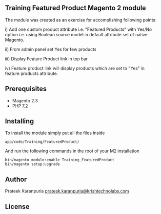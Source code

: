 ## Training Featured Product Magento 2 module

The module was created as an exercise for accomplishing following points:

i) Add one custom product attribute i.e. "Featured Products" with Yes/No option i.e. using Boolean source model in default attribute set of native Magento.

ii) From admin panel set Yes for few products

iii) Display Feature Product link in top bar 

iv) Feature product link will display products which are set to "Yes" in feature products attribute.


## Prerequisites

* Magento 2.3
* PHP 7.2


## Installing

To install the module simply put all the files inside 

```
app/code/Training/FeaturedProduct/

```

And run the following commands in the root of your M2 installation

```
bin/magento module:enable Training_FeaturedProduct
bin/magento setup:upgrade

```

## Author
  Prateek Karanpuria <prateek.karanpuria@krishtechnolabs.com>


## License
